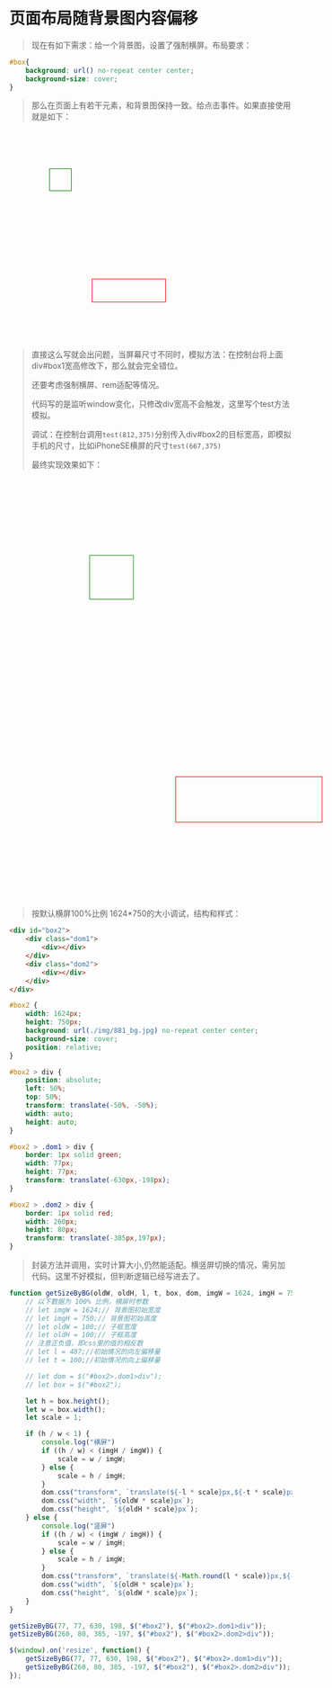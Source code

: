 # 页面布局随背景图内容偏移

> 现在有如下需求：给一个背景图，设置了强制横屏。布局要求：

<script src="./resource/jquery-3.7.1.min.js"></script>

```css
#box{
    background: url() no-repeat center center;
    background-size: cover;
}
```

> 那么在页面上有若干元素，和背景图保持一致。给点击事件。如果直接使用就是如下：

<style>

#box1{
    width: 812px;
    height: 375px;
    background: url(./img/881_bg.jpg) no-repeat center center;
    background-size: cover;
    position: relative;
}
#box1 .dom1{
    border: 1px solid green;
    width: 38px;
    height: 38px;
    position: absolute;
    left: 71px;
    top: 69px;
cursor:pointer;
}

#box1 .dom2{
    border: 1px solid red;
    width: 130px;
    height: 40px;
    position: absolute;
    top: 265px;
    left: 147px;
cursor:pointer;
}

</style>

<div id="box1">
<div class="dom1"></div>
<div class="dom2"></div>
</div>

> 直接这么写就会出问题，当屏幕尺寸不同时，模拟方法：在控制台将上面div#box1宽高修改下，那么就会完全错位。
> 
> 还要考虑强制横屏、rem适配等情况。
> 
> 代码写的是监听window变化，只修改div宽高不会触发，这里写个test方法模拟。
> 
> 调试：在控制台调用`test(812,375)`分别传入div#box2的目标宽高，即模拟手机的尺寸，比如iPhoneSE横屏的尺寸`test(667,375)`
> 
> 最终实现效果如下：

<style>
#box2 {
    width: 1624px;
    height: 750px;
    background: url(./img/881_bg.jpg) no-repeat center center;
    background-size: cover;
    position: relative;
}

#box2 > div {
    position: absolute;
    left: 50%;
    top: 50%;
    transform: translate(-50%, -50%);
    width: auto;
    height: auto;
}

#box2 > .dom1 > div {
    border: 1px solid green;
    width: 77px;
    height: 77px;
    transform: translate(-630px,-198px);
}

#box2 > .dom2 > div {
    border: 1px solid red;
    width: 260px;
    height: 80px;
    transform: translate(-385px,197px);
}
</style>

<div id="box2">
    <div class="dom1">
        <div></div>
    </div>
    <div class="dom2">
        <div></div>
    </div>
</div>

> 按默认横屏100%比例 1624*750的大小调试，结构和样式：

```html
<div id="box2">
    <div class="dom1">
        <div></div>
    </div>
    <div class="dom2">
        <div></div>
    </div>
</div>
```
```css
#box2 {
    width: 1624px;
    height: 750px;
    background: url(./img/881_bg.jpg) no-repeat center center;
    background-size: cover;
    position: relative;
}

#box2 > div {
    position: absolute;
    left: 50%;
    top: 50%;
    transform: translate(-50%, -50%);
    width: auto;
    height: auto;
}

#box2 > .dom1 > div {
    border: 1px solid green;
    width: 77px;
    height: 77px;
    transform: translate(-630px,-198px);
}

#box2 > .dom2 > div {
    border: 1px solid red;
    width: 260px;
    height: 80px;
    transform: translate(-385px,197px);
}
```

> 封装方法并调用，实时计算大小,仍然能适配。横竖屏切换的情况，需另加代码。这里不好模拟，但判断逻辑已经写进去了。

<script>
function getSizeByBG(oldW, oldH, l, t, box, dom, imgW = 1624, imgH = 750) {
    // 以下数据为 100% 比例，横屏时参数
    // let imgW = 1624;// 背景图初始宽度
    // let imgH = 750;// 背景图初始高度
    // let oldW = 100;// 子框宽度
    // let oldH = 100;// 子框高度
    // 注意正负值，即css里的值的相反数
    // let l = 487;//初始情况的向左偏移量
    // let t = 100;//初始情况的向上偏移量

    // let dom = $("#box2>.dom1>div");
    // let box = $("#box2");

    let h = box.height();
    let w = box.width();
    let scale = 1;

    if (h / w < 1) {
        console.log("横屏")
        if ((h / w) < (750 / 1624)) {
            scale = w / imgW;
        } else {
            scale = h / imgH;
        }
        dom.css("transform", `translate(${-l * scale}px,${-t * scale}px)`)
        dom.css("width", `${oldW * scale}px`);
        dom.css("height", `${oldH * scale}px`);
    } else {
        console.log("竖屏")
        if ((h / w) < (1624 / 750)) {
            scale = w / imgH;
        } else {
            scale = h / imgW;
        }
        dom.css("transform", `translate(${-Math.round(l * scale)}px,${-Math.round(t * scale)}px`)
        dom.css("width", `${oldH * scale}px`);
        dom.css("height", `${oldW * scale}px`);
    }
}

getSizeByBG(77, 77, 630, 198, $("#box2"), $("#box2>.dom1>div"));
getSizeByBG(260, 80, 385, -197, $("#box2"), $("#box2>.dom2>div"));

$(window).on('resize', function() {
    getSizeByBG(77, 77, 630, 198, $("#box2"), $("#box2>.dom1>div"));
    getSizeByBG(260, 80, 385, -197, $("#box2"), $("#box2>.dom2>div"));
});


// 用于调试
function test(w,h){
    let box = $("#box2");
    box.css({
        width:w+"px",
        height:h+"px"
    })
    getSizeByBG(77, 77, 630, 198, $("#box2"), $("#box2>.dom1>div"));
    getSizeByBG(260, 80, 385, -197, $("#box2"), $("#box2>.dom2>div"));
}

test(812,375)
</script>

```js
function getSizeByBG(oldW, oldH, l, t, box, dom, imgW = 1624, imgH = 750) {
    // 以下数据为 100% 比例，横屏时参数
    // let imgW = 1624;// 背景图初始宽度
    // let imgH = 750;// 背景图初始高度
    // let oldW = 100;// 子框宽度
    // let oldH = 100;// 子框高度
    // 注意正负值，即css里的值的相反数
    // let l = 487;//初始情况的向左偏移量
    // let t = 100;//初始情况的向上偏移量

    // let dom = $("#box2>.dom1>div");
    // let box = $("#box2");

    let h = box.height();
    let w = box.width();
    let scale = 1;

    if (h / w < 1) {
        console.log("横屏")
        if ((h / w) < (imgH / imgW)) {
            scale = w / imgW;
        } else {
            scale = h / imgH;
        }
        dom.css("transform", `translate(${-l * scale}px,${-t * scale}px)`);
        dom.css("width", `${oldW * scale}px`);
        dom.css("height", `${oldH * scale}px`);
    } else {
        console.log("竖屏")
        if ((h / w) < (imgW / imgH)) {
            scale = w / imgH;
        } else {
            scale = h / imgW;
        }
        dom.css("transform", `translate(${-Math.round(l * scale)}px,${-Math.round(t * scale)}px`);
        dom.css("width", `${oldH * scale}px`);
        dom.css("height", `${oldW * scale}px`);
    }
}

getSizeByBG(77, 77, 630, 198, $("#box2"), $("#box2>.dom1>div"));
getSizeByBG(260, 80, 385, -197, $("#box2"), $("#box2>.dom2>div"));

$(window).on('resize', function() {
    getSizeByBG(77, 77, 630, 198, $("#box2"), $("#box2>.dom1>div"));
    getSizeByBG(260, 80, 385, -197, $("#box2"), $("#box2>.dom2>div"));
});
```


